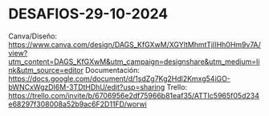 # DESAFIOS-29-10-2024

Canva/Diseño: https://www.canva.com/design/DAGS_KfGXwM/XGYltMhmtTjIIHh0Hm9v7A/view?utm_content=DAGS_KfGXwM&utm_campaign=designshare&utm_medium=link&utm_source=editor
Documentación: https://docs.google.com/document/d/1sdZg7Kg2Hdl2Kmxg54iGO-bWNCxWgzDI6M-3TDtHDhU/edit?usp=sharing
Trello: https://trello.com/invite/b/6706956e2df75966b81eaf35/ATTIc5965f05d234e68297f308008a52b9ac6F2D11FD/worwi
